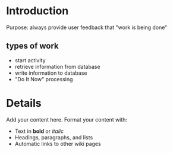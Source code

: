 # Introduction #

Purpose: always provide user feedback that "work is being done"

## types of work ##

  * start activity
  * retrieve information from database
  * write information to database
  * "Do It Now" processing


# Details #

Add your content here.  Format your content with:
  * Text in **bold** or _italic_
  * Headings, paragraphs, and lists
  * Automatic links to other wiki pages